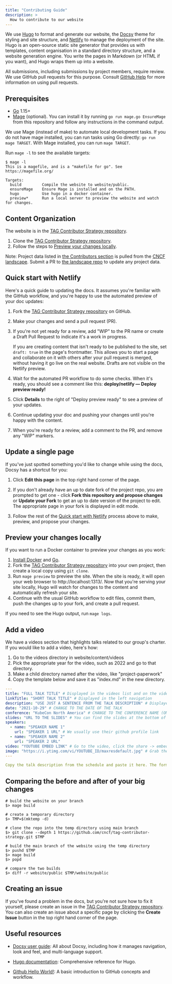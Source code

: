 ```yaml
---
title: "Contributing Guide"
description: >
  How to contribute to our website
---
```


We use [Hugo](https://gohugo.io/) to format and generate our website, the
[Docsy](https://github.com/google/docsy) theme for styling and site structure,
and [Netlify](https://www.netlify.com/) to manage the deployment of the site.
Hugo is an open-source static site generator that provides us with templates,
content organisation in a standard directory structure, and a website generation
engine. You write the pages in Markdown (or HTML if you want), and Hugo wraps
them up into a website.

All submissions, including submissions by project members, require review. We
use GitHub pull requests for this purpose. Consult
[GitHub Help](https://help.github.com/articles/about-pull-requests/) for more
information on using pull requests.

## Prerequisites

* [Go] 1.15+
* [Mage](https://magefile.org) (optional). You can install it by running 
  `go run mage.go EnsureMage` from this repository and follow any instructions
  in the command output.

We use Mage (instead of make) to automate local development tasks. If you 
do not have mage installed, you can run tasks using Go directly: `go run mage TARGET`.
With Mage installed, you can run `mage TARGET`.

Run `mage -l` to see the available targets:

```console
$ mage -l
This is a magefile, and is a "makefile for go". See https://magefile.org/

Targets:
  build         Compile the website to website/public.
  ensureMage    Ensure Mage is installed and on the PATH.
  hugo          Use hugo in a docker container.
  preview*      Run a local server to preview the website and watch for changes.
```

[Go]: https://golang.org/doc/install

## Content Organization

The website is in the [TAG Contributor Strategy repository]. 

1. Clone the [TAG Contributor Strategy repository].
1. Follow the steps to [Preview your changes locally](#preview-your-changes-locally).

Note: Project data listed in [the Contributors section](https://contribute.cncf.io/contributors/) is pulled from the [CNCF landscape](https://landscape.cncf.io/). Submit a PR to [the landscape repo](https://github.com/cncf/landscape) to update any project data.


## Quick start with Netlify

Here's a quick guide to updating the docs. It assumes you're familiar with the
GitHub workflow, and you're happy to use the automated preview of your doc
updates:

1. Fork the [TAG Contributor Strategy repository] on GitHub.
1. Make your changes and send a pull request (PR).
1. If you're not yet ready for a review, add "WIP" to the PR name or create a
   Draft Pull Request to indicate it's a work in progress.
   
   If you are creating content that isn't ready to be published to the site, set 
   `draft: true` in the page's frontmatter. This allows you to start a page and
   collaborate on it with others after your pull request is merged, without having
   it go live on the real website. Drafts are not visible on the Netlify
   preview.
   
1. Wait for the automated PR workflow to do some checks. When it's ready,
  you should see a comment like this: **deploy/netlify — Deploy preview ready!**
1. Click **Details** to the right of "Deploy preview ready" to see a preview
  of your updates.
1. Continue updating your doc and pushing your changes until you're happy with 
  the content.
1. When you're ready for a review, add a comment to the PR, and remove any
  "WIP" markers.

## Update a single page

If you've just spotted something you'd like to change while using the docs,
Docsy has a shortcut for you:

1. Click **Edit this page** in the top right hand corner of the page.

1. If you don't already have an up to date fork of the project repo, you are
   prompted to get one - click **Fork this repository and propose changes** or
   **Update your Fork** to get an up to date version of the project to edit. The
   appropriate page in your fork is displayed in edit mode.

1. Follow the rest of the [Quick start with Netlify](#quick-start-with-netlify)
   process above to make, preview, and propose your changes.

## Preview your changes locally

If you want to run a Docker container to preview your changes as you work:

1. [Install Docker](https://docs.docker.com/get-docker/) and [Go].
1. Fork the [TAG Contributor Strategy repository] into your own project, then
   create a local copy using `git clone`. 
1. Run `mage preview` to preview the site. When the site is ready, it will open
   your web browser to http://localhost:1313/. Now that you're serving your site
   locally, Hugo will watch for changes to the content and automatically refresh
   your site.
1. Continue with the usual GitHub workflow to edit files, commit them, push the
   changes up to your fork, and create a pull request.

If you need to see the Hugo output, run `mage logs`.

## Add a video

We have a videos section that highlights talks related to our group's charter.
If you would like to add a video, here's how:

1. Go to the videos directory in website/content/videos
1. Pick the appropriate year for the video, such as 2022 and go to that directory.
1. Make a child directory named after the video, like "project-paperwork"
1. Copy the template below and save it as "index.md" in the new directory.

```yaml
---
title: "FULL TALK TITLE" # Displayed in the videos list and on the video page
linkTitle: "SHORT TALK TITLE" # Displayed in the left navigation
description: "USE JUST A SENTENCE FROM THE TALK DESCRIPTION" # Displayed in the video list and twitter previews
date: "2021-10-29" # CHANGE TO THE DATE OF THE TALK
conference: "KubeCon North America" # CHANGE TO THE CONFERENCE NAME (OMIT THE YEAR)
slides: "URL TO THE SLIDES" # You can find the slides at the bottom of the talk description on the agenda
speakers:
  - name: "SPEAKER NAME 1"
    url: "SPEAKER 1 URL" # We usually use their github profile link
  - name: "SPEAKER NAME 2"
    url: "SPEAKER 2 URL"
video: "YOUTUBE EMBED LINK" # Go to the video, click the share -> embed button and copy the URL of the embedded video. It will look like this: https://www.youtube.com/embed/YOUTUBE_ID
image: "https://i.ytimg.com/vi/YOUTUBE_ID/maxresdefault.jpg" # Grab the unique video id from the video url and replace it in image link
---

Copy the talk description from the schedule and paste it here. The formatting is probably wrong so spend a bit of time to fix it so that it's not a giant wall of text.
```

## Comparing the before and after of your big changes

```shell
# build the website on your branch
$> mage build

# create a temporary directory
$> TMP=$(mktemp -d)

# clone the repo into the temp directory using main branch
$> git clone --depth 1 https://github.com/cncf/tag-contributor-strategy.git $TMP

# build the main branch of the website using the temp directory
$> pushd $TMP
$> mage build
$> popd

# compare the two builds
$> diff -r website/public $TMP/website/public
```

## Creating an issue

If you've found a problem in the docs, but you're not sure how to fix it
yourself, please create an issue in the [TAG Contributor Strategy repository].
You can also create an issue about a specific page by clicking the **Create
Issue** button in the top right hand corner of the page.

## Useful resources

* [Docsy user guide](https://www.docsy.dev/docs/): All about Docsy, including
  how it manages navigation, look and feel, and multi-language support.

* [Hugo documentation](https://gohugo.io/documentation/): Comprehensive reference for Hugo.

* [Github Hello World!](https://guides.github.com/activities/hello-world/): A
  basic introduction to GitHub concepts and workflow.

[TAG Contributor Strategy repository]: https://github.com/cncf/tag-contributor-strategy
